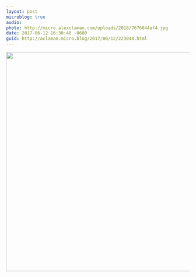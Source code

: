 ```yaml
---
layout: post
microblog: true
audio: 
photo: http://micro.alexclaman.com/uploads/2018/7676844af4.jpg
date: 2017-06-12 16:30:48 -0600
guid: http://aclaman.micro.blog/2017/06/12/223048.html
---
```



<img src="http://micro.alexclaman.com/uploads/2018/7676844af4.jpg" width="600" height="600" />
